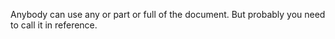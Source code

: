 Anybody can use any or part or full of the document. But probably you need to call it in reference.

